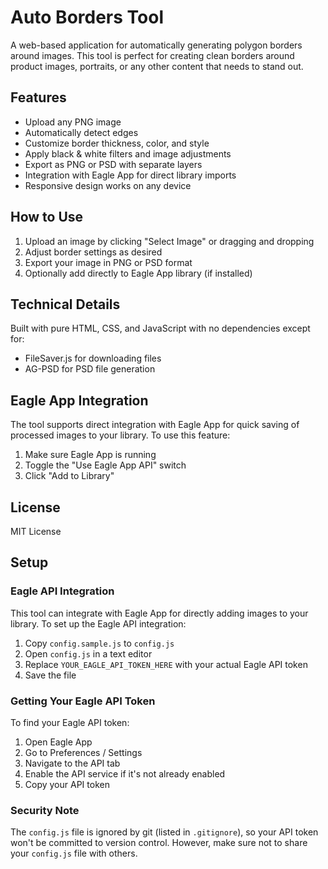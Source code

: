 # Auto Borders Tool

A web-based application for automatically generating polygon borders around images. This tool is perfect for creating clean borders around product images, portraits, or any other content that needs to stand out.

## Features

- Upload any PNG image
- Automatically detect edges
- Customize border thickness, color, and style
- Apply black & white filters and image adjustments
- Export as PNG or PSD with separate layers
- Integration with Eagle App for direct library imports
- Responsive design works on any device

## How to Use

1. Upload an image by clicking "Select Image" or dragging and dropping
2. Adjust border settings as desired
3. Export your image in PNG or PSD format
4. Optionally add directly to Eagle App library (if installed)

## Technical Details

Built with pure HTML, CSS, and JavaScript with no dependencies except for:
- FileSaver.js for downloading files
- AG-PSD for PSD file generation

## Eagle App Integration

The tool supports direct integration with Eagle App for quick saving of processed images to your library. To use this feature:
1. Make sure Eagle App is running
2. Toggle the "Use Eagle App API" switch
3. Click "Add to Library"

## License

MIT License

## Setup

### Eagle API Integration

This tool can integrate with Eagle App for directly adding images to your library. To set up the Eagle API integration:

1. Copy `config.sample.js` to `config.js`
2. Open `config.js` in a text editor
3. Replace `YOUR_EAGLE_API_TOKEN_HERE` with your actual Eagle API token
4. Save the file

### Getting Your Eagle API Token

To find your Eagle API token:

1. Open Eagle App
2. Go to Preferences / Settings
3. Navigate to the API tab
4. Enable the API service if it's not already enabled
5. Copy your API token

### Security Note

The `config.js` file is ignored by git (listed in `.gitignore`), so your API token won't be committed to version control. However, make sure not to share your `config.js` file with others. 